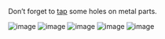 Don’t forget to [tap](https://en.wikipedia.org/wiki/Tap_and_die) some holes on metal parts.

![image](https://raw.github.com/hisashin/NinjaPCR/master/cad/3d/TappingInstructions_n201.jpg)![image](https://raw.github.com/hisashin/NinjaPCR/master/cad/3d/TappingInstructions_n203.jpg)![image](https://raw.github.com/hisashin/NinjaPCR/master/cad/3d/TappingInstructions_n301.jpg)![image](https://raw.github.com/hisashin/NinjaPCR/master/cad/3d/TappingInstructions_n501.jpg)![image](https://raw.github.com/hisashin/NinjaPCR/master/cad/3d/TappingInstructions_n502.jpg)
